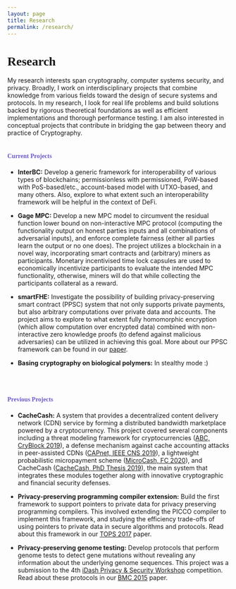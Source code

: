 ```yaml
---
layout: page
title: Research
permalink: /research/
---
```



<h1 style="font-family: 'Comic Sans MS'">Research</h1>

My research interests span cryptography, computer systems security, and privacy. Broadly, I work on interdisciplinary projects that combine knowledge from various fields toward the design of secure systems and protocols. In my research, I look for real life problems and build solutions backed by rigorous theoretical foundations as well as efficient implementations and thorough performance testing. I am also interested in conceptual projects that contribute in bridging the gap between theory and practice of Cryptography. 
<br/>
<br/>


<h4 style="font-family: 'Comic Sans MS';color: slateblue;">Current Projects</h4>

* **InterBC:** Develop a generic framework for interoperability of various types of blockchains; permissionless with permissioned, PoW-based with PoS-based/etc., account-based model with UTXO-based, and many others. Also, explore to what extent such an interoperability framework will be helpful in the context of DeFi.


* **Gage MPC:** Develop a new MPC model to circumvent the residual function lower bound on non-interactive MPC protocol (computing the functionality output on honest parties inputs and all combinations of adversarial inputs), and enforce complete fairness (either all parties learn the output or no one does). The project utilizes a blockchain in a novel way, incorporating smart contracts and (arbitrary) miners as participants. Monetary incentivised time lock capsules are used to economically incentivize participants to evaluate the intended MPC functionality, otherwise, miners will do that while collecting the participants collateral as a reward. 


* **smartFHE:** Investigate the possibility of building privacy-preserving smart contract (PPSC) system that not only supports private payments, but also arbitrary computations over private data and accounts. The project aims to explore to what extent fully homomorphic encryption (which allow computation over encrypted data) combined with non-interactive zero knowledge proofs (to defend against malicious adversaries) can be utilized in achieving this goal. More about our PPSC framework can be found in our [paper](https://eprint.iacr.org/2021/133).


* **Basing cryptography on biological polymers:** In stealthy mode :)
<br/>
<br/>


<h4 style="font-family: 'Comic Sans MS';color: slateblue;">Previous Projects</h4>

* **CacheCash:** A system that provides a decentralized content delivery network (CDN) service by forming a distributed bandwidth marketplace powered by a cryptocurrency. This project covered several components including a threat modeling framework for cryptocurrencies ([ABC, CryBlock 2019](https://ieeexplore.ieee.org/document/8845101)), a defense mechanism against cache accounting attacks in peer-assisted CDNs ([CAPnet, IEEE CNS 2019](https://ieeexplore.ieee.org/document/8802825)), a lightweight probabilistic micropayment scheme ([MicroCash, FC 2020](https://link.springer.com/chapter/10.1007/978-3-030-51280-4_13)), and CacheCash ([CacheCash, PhD Thesis 2019](https://academiccommons.columbia.edu/doi/10.7916/d8-kmv2-7n57)), the main system that integrates these modules together along with innovative cryptographic and financial security defenses.


* **Privacy-preserving programming compiler extension:** Build the first framework to support pointers to private data for privacy preserving programming compilers. This involved extending the PICCO compiler to implement this framework, and studying the efficiency trade-offs of using pointers to private data in secure algorithms and protocols. Read about this framework in our [TOPS 2017](https://dl.acm.org/citation.cfm?id=3154600) paper.


* **Privacy-preserving genome testing:** Develop protocols that perform genome tests to detect gene mutations without revealing any information about the underlying genome sequences. This project was a submission to the 4th [iDash Privacy & Security Workshop](http://www.humangenomeprivacy.org/2015/) competition. Read about these protocols in our [BMC 2015](https://bmcmedinformdecismak.biomedcentral.com/articles/10.1186/1472-6947-15-S5-S4) paper.
